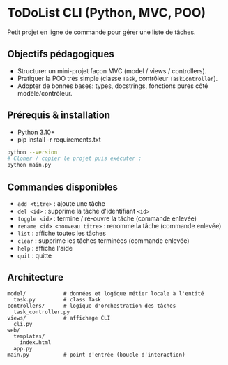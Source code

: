 # ToDoList CLI (Python, MVC, POO)

Petit projet en ligne de commande pour gérer une liste de tâches.

## Objectifs pédagogiques
- Structurer un mini-projet façon MVC (model / views / controllers).
- Pratiquer la POO très simple (classe `Task`, contrôleur `TaskController`).
- Adopter de bonnes bases: types, docstrings, fonctions pures côté modèle/contrôleur.

## Prérequis & installation
- Python 3.10+
- pip install -r requirements.txt

```bash
python --version
# Cloner / copier le projet puis exécuter :
python main.py
```

## Commandes disponibles
- `add <titre>` : ajoute une tâche
- `del <id>` : supprime la tâche d'identifiant `<id>`
- `toggle <id>` : termine / ré-ouvre la tâche (commande enlevée)
- `rename <id> <nouveau titre>` : renomme la tâche (commande enlevée)
- `list` : affiche toutes les tâches
- `clear` : supprime les tâches terminées (commande enlevée)
- `help` : affiche l'aide
- `quit` : quitte

## Architecture
```
model/            # données et logique métier locale à l'entité
  task.py         # class Task
controllers/      # logique d'orchestration des tâches
  task_controller.py
views/            # affichage CLI
  cli.py
web/
  templates/
    index.html
  app.py
main.py           # point d'entrée (boucle d'interaction)
